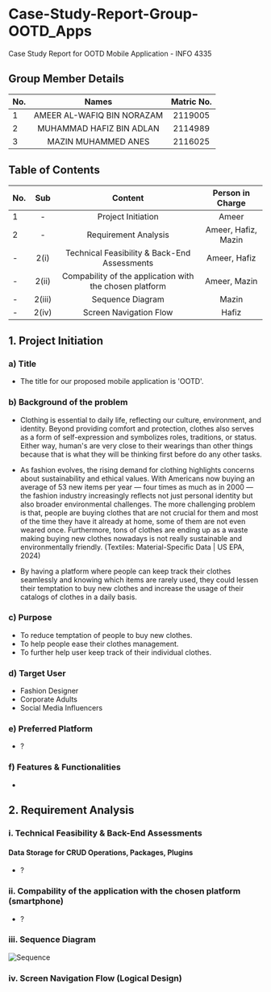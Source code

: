 # Case-Study-Report-Group-OOTD_Apps
Case Study Report for OOTD Mobile Application - INFO 4335
## Group Member Details 
| No.| Names                     | Matric No. |
|----|:-------------:            | :---------------:|
| 1 | AMEER AL-WAFIQ BIN NORAZAM | 2119005 |
| 2 | MUHAMMAD HAFIZ BIN ADLAN   | 2114989 |
| 3 | MAZIN MUHAMMED ANES        | 2116025 |

## Table of Contents
| No. | Sub| Content       | Person in Charge |
|-----|:--:|:-------------:|:----------:|
| 1 | - | Project Initiation  | Ameer | 
| 2 | - | Requirement Analysis| Ameer, Hafiz, Mazin |
| - | 2(i) | Technical Feasibility & Back-End Assessments | Ameer, Hafiz |
| - | 2(ii) | Compability of the application with the chosen platform | Ameer, Mazin |
| - | 2(iii) | Sequence Diagram | Mazin |
| - | 2(iv) | Screen Navigation Flow | Hafiz |


## 1. Project Initiation
### a) Title 
- The title for our proposed mobile application is 'OOTD'.

### b) Background of the problem
- Clothing is essential to daily life, reflecting our culture, environment, and identity. Beyond providing comfort and protection, clothes also serves as a form of self-expression and symbolizes roles, traditions, or status. Either way, human's are very close to their wearings than other things because that is what they will be thinking first before do any other tasks.

- As fashion evolves, the rising demand for clothing highlights concerns about sustainability and ethical values. With Americans now buying an average of 53 new items per year — four times as much as in 2000 — the fashion industry increasingly reflects not just personal identity but also broader environmental challenges. The more challenging problem is that, people are buying clothes that are not crucial for them and most of the time they have it already at home, some of them are not even weared once. Furthermore, tons of clothes are ending up as a waste making buying new clothes nowadays is not really sustainable and environmentally friendly. (Textiles: Material-Specific Data | US EPA, 2024)

- By having a platform where people can keep track their clothes seamlessly and knowing which items are rarely used, they could lessen their temptation to buy new clothes and increase the usage of their catalogs of clothes in a daily basis.

### c) Purpose
- To reduce temptation of people to buy new clothes.
- To help people ease their clothes management.
- To further help user keep track of their individual clothes.

### d) Target User
- Fashion Designer
- Corporate Adults
- Social Media Influencers

### e) Preferred Platform
- ?

### f) Features & Functionalities
- 

## 2. Requirement Analysis
### i. Technical Feasibility & Back-End Assessments
#### Data Storage for CRUD Operations, Packages, Plugins
- ?

### ii. Compability of the application with the chosen platform (smartphone)
- ?

### iii. Sequence Diagram
![Sequence](https://github.com/user-attachments/assets/8b3364cd-94f6-4925-a853-970da5cb36c5)

### iv. Screen Navigation Flow (Logical Design)
